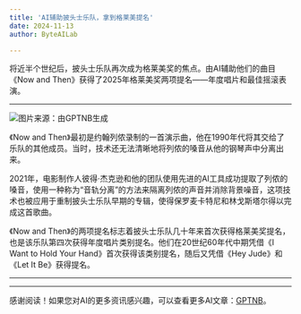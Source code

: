 ```yaml
---
title: 'AI辅助披头士乐队，拿到格莱美提名'
date: 2024-11-13
author: ByteAILab

---
```


将近半个世纪后，披头士乐队再次成为格莱美奖的焦点。由AI辅助他们的曲目《Now and Then》获得了2025年格莱美奖两项提名——年度唱片和最佳摇滚表演。

---


![图片来源：由GPTNB生成](http://www.jesonc.com/upload/8FD7B96F5E34993C64020C0DB54F4C00/1731378123431/Fpt2w-aqaXyWUbony9CE5reiMcY3.png)

《Now and Then》最初是约翰列侬录制的一首演示曲，他在1990年代将其交给了乐队的其他成员。当时，技术还无法清晰地将列侬的嗓音从他的钢琴声中分离出来。

2021年，电影制作人彼得·杰克逊和他的团队使用先进的AI工具成功提取了列侬的嗓音，使用一种称为“音轨分离”的方法来隔离列侬的声音并消除背景噪音，这项技术也被应用于重制披头士乐队早期的专辑，使得保罗麦卡特尼和林戈斯塔尔得以完成这首歌曲。

《Now and Then》的两项提名标志着披头士乐队几十年来首次获得格莱美奖提名，也是该乐队第四次获得年度唱片类别提名。他们在20世纪60年代中期凭借《I Want to Hold Your Hand》首次获得该类别提名，随后又凭借《Hey Jude》和《Let It Be》获得提名。

---
---
感谢阅读！如果您对AI的更多资讯感兴趣，可以查看更多AI文章：[GPTNB](https://gptnb.com)。